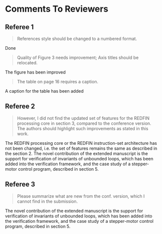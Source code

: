 # Comments To Reviewers

## Referee 1

> References style should be changed to a numbered format.

Done

> Quality of Figure 3 needs improvement; Axis titles should be relocated.

The figure has been improved

> The table on page 16 requires a caption.

A caption for the table has been added

## Referee 2

>  However, I did not find the updated set of features for the REDFIN processing core in section 3, compared to the conference version. The authors should highlight such improvements as stated in this work.

The REDFIN processing core or the REDFIN instruction-set architecture has not
been changed, i.e. the set of features remains the same as described in the
section 2. The novel contribution of the extended manuscript is the support for
verification of invariants of unbounded loops, which has been added into the
verification framework, and the case study of a stepper-motor control program,
described in section 5.

## Referee 3

> Please summarize what are new from the conf. version,  which I cannot find in the submission.

The novel contribution of the extended manuscript is the support for
verification of invariants of unbounded loops, which has been added into the
verification framework, and the case study of a stepper-motor control program,
described in section 5.
